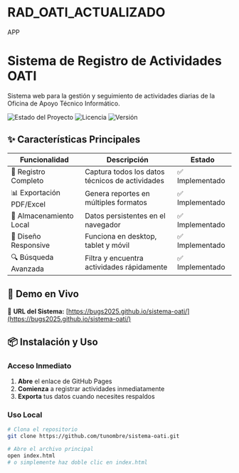 # RAD_OATI_ACTUALIZADO
APP
# Sistema de Registro de Actividades OATI

Sistema web para la gestión y seguimiento de actividades diarias de la Oficina de Apoyo Técnico Informático.

![Estado del Proyecto](https://img.shields.io/badge/Estado-🚀%20En%20Producción-brightgreen)
![Licencia](https://img.shields.io/badge/Licencia-MIT-blue)
![Versión](https://img.shields.io/badge/Versión-1.0.0-orange)

## ✨ Características Principales

| Funcionalidad | Descripción | Estado |
|---------------|-------------|---------|
| 📝 Registro Completo | Captura todos los datos técnicos de actividades | ✅ Implementado |
| 📊 Exportación PDF/Excel | Genera reportes en múltiples formatos | ✅ Implementado |
| 💾 Almacenamiento Local | Datos persistentes en el navegador | ✅ Implementado |
| 📱 Diseño Responsive | Funciona en desktop, tablet y móvil | ✅ Implementado |
| 🔍 Búsqueda Avanzada | Filtra y encuentra actividades rápidamente | ✅ Implementado |

## 🚀 Demo en Vivo

🔗 **URL del Sistema:** [https://bugs2025.github.io/sistema-oati/](https://bugs2025.github.io/sistema-oati/)

## 📦 Instalación y Uso

### Acceso Inmediato
1. **Abre** el enlace de GitHub Pages
2. **Comienza** a registrar actividades inmediatamente
3. **Exporta** tus datos cuando necesites respaldos

### Uso Local
```bash
# Clona el repositorio
git clone https://github.com/tunombre/sistema-oati.git

# Abre el archivo principal
open index.html
# o simplemente haz doble clic en index.html
